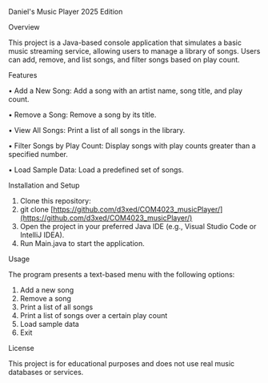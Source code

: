 Daniel's Music Player 2025 Edition

Overview

This project is a Java-based console application that simulates a basic music streaming service, allowing users to manage a library of songs. Users can add, remove, and list songs, and filter songs based on play count.

Features

•	Add a New Song: Add a song with an artist name, song title, and play count.

•	Remove a Song: Remove a song by its title.

•	View All Songs: Print a list of all songs in the library.

•	Filter Songs by Play Count: Display songs with play counts greater than a specified number.

•	Load Sample Data: Load a predefined set of songs.

Installation and Setup

1.	Clone this repository: 
2.	git clone [https://github.com/d3xed/COM4023_musicPlayer/](https://github.com/d3xed/COM4023_musicPlayer/)
3.	Open the project in your preferred Java IDE (e.g., Visual Studio Code or IntelliJ IDEA).
4.	Run Main.java to start the application.

Usage

The program presents a text-based menu with the following options:

1.	Add a new song
2.	Remove a song
3.	Print a list of all songs
4.	Print a list of songs over a certain play count
5.	Load sample data
6.	Exit

License

This project is for educational purposes and does not use real music databases or services.
